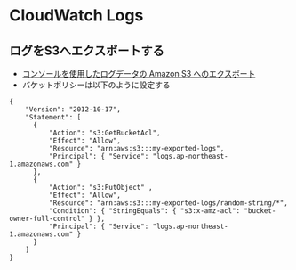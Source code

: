 # CloudWatch Logs
## ログをS3へエクスポートする
- [コンソールを使用したログデータの Amazon S3 へのエクスポート](https://docs.aws.amazon.com/ja_jp/AmazonCloudWatch/latest/logs/S3ExportTasksConsole.html)
- バケットポリシーは以下のように設定する
```
{
    "Version": "2012-10-17",
    "Statement": [
      {
          "Action": "s3:GetBucketAcl",
          "Effect": "Allow",
          "Resource": "arn:aws:s3:::my-exported-logs",
          "Principal": { "Service": "logs.ap-northeast-1.amazonaws.com" }
      },
      {
          "Action": "s3:PutObject" ,
          "Effect": "Allow",
          "Resource": "arn:aws:s3:::my-exported-logs/random-string/*",
          "Condition": { "StringEquals": { "s3:x-amz-acl": "bucket-owner-full-control" } },
          "Principal": { "Service": "logs.ap-northeast-1.amazonaws.com" }
      }
    ]
}
```
